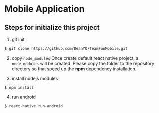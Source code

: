 # Mobile Application

## Steps for initialize this project

1. git init
```sh
$ git clone https://github.com/DeanYQ/TeamFunMobile.git
```

2. copy `node_modules` 
Once create default react native project, a `node_modules` will be created. Please copy the folder to the repository directory so that speed up the **npm** dependency installation.

3. install nodejs modules

```node
$ npm install
```

4. run android

```sh
$ react-native run-android
```

